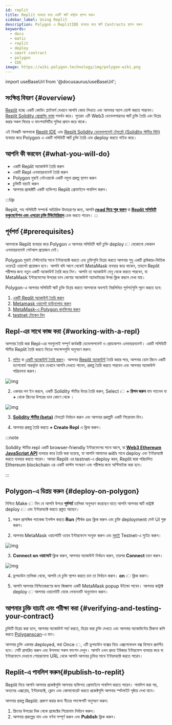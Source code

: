 ```yaml
---
id: replit
title: Replit ব্যবহার করে একটি স্মার্ট কন্ট্রাক স্থাপন করুন
sidebar_label: Using Replit
description: Polygon এ ReplitIDE ব্যবহার করে স্মার্ট Contracts স্থাপন করুন
keywords:
  - docs
  - matic
  - replit
  - deploy
  - smart contract
  - polygon
  - IDE
image: https://wiki.polygon.technology/img/polygon-wiki.png
---
```


import useBaseUrl from '@docusaurus/useBaseUrl';

## সংক্ষিপ্ত বিবরণ {#overview}

[Replit](https://docs.replit.com/tutorials/01-introduction-to-the-repl-it-ide) হচ্ছে একটি কোডিং প্ল্যাটফর্ম যেখানে আপনি কোড লিখতে এবং আপনার অ্যাপ হোস্ট করতে পারবেন। [Replit Solidity প্রোগ্রামিং ভাষা](https://replit.com/@replit/Solidity-starter-beta?v=1) সমর্থন করে। সুতরাং এটি Web3 ডেভেলপারদের স্মার্ট চুক্তি তৈরি এবং ডিপ্লয় করার সকল ফিচার ও ফাংশনালিটির সুবিধা প্রদান করে থাকে।

এই নিবন্ধটি আপনাকে [Replit IDE](https://replit.com/signup) এবং [Replit Solidity ডেভেলপমেন্ট টেমপ্লেট (Solidity স্টার্টার বিটা)](https://replit.com/@replit/Solidity-starter-beta?v=1) ব্যবহার করে Polygon এ একটি সলিডিটি স্মার্ট চুক্তি তৈরি এবং deploy  করতে গাইড করে।

## আপনি কী করবেন {#what-you-will-do}

- একটি Replit অ্যাকাউন্ট তৈরি করুন
- একটি Repl এনভায়রনমেন্ট তৈরি করুন
- Polygon মুম্বাই নেটওয়ার্কে একটি নমুনা প্রকল্প স্থাপন করুন
- চুক্তিটি যাচাই করুন
- আপনার প্রজেক্টটি একটি ব্যক্তিগত Replit প্রোফাইলে পাবলিশ করুন।

:::tip

Replit, সহ সলিডিটি সম্পর্কে অতিরিক্ত উদাহরণের জন্য, আপনি <ins>**[read দিয়ে শুরু করুন](https://blog.replit.com/solidity)**</ins> বা <ins>**[Replit সলিডিটি ডকুমেন্টেশন এবং এসক্রো চুক্তি টিউটোরিয়াল](https://docs.replit.com/tutorials/33-escrow-contract-with-solidity)**</ins> চেক করতে পারেন।
:::

## পূর্বশর্ত {#prerequisites}

আপনাকে Replit ব্যবহার করে Polygon এ আপনার সলিডিটি স্মার্ট চুক্তি deploy ে যেকোনো লোকাল এনভায়রনমেন্ট সেটআপ প্রয়োজন নেই।

Polygon মুম্বাই টেস্টনেটের সাথে ইন্টারঅ্যাক্ট করতে এবং চুক্তিগুলি ডিপ্লয় করতে আপনার শুধু একটি ব্রাউজার-ভিত্তিক ওয়েব3 ওয়ালেট প্রয়োজন হবে। আপনি যদি আগে থেকেই MetaMask ব্যবহার করে থাকেন, তাহলে Replit পরীক্ষার জন্য নতুন একটি অ্যাকাউন্ট তৈরি করে নিন। আপনি তা অ্যাকাউন্ট মেনু থেকে করতে পারবেন, যা MetaMask ইন্টারফেসের উপরের ডান কোণার অ্যাকাউন্ট অ্যাভাটারের উপর ক্লিক করলে দেখা যায়।

Polygon-এ আপনার সলিডিটি স্মার্ট চুক্তি ডিপ্লয় করতে আপনাকে অবশ্যই নিম্নলিখিত পূর্বশর্তগুলি পূরণ করতে হবে:

1. [একটি Replit অ্যাকাউন্ট তৈরি করুন](https://replit.com/signup)
2. [Metamask ওয়ালেট ডাউনলোড করুন](/docs/develop/metamask/hello)
3. [MetaMask-এ Polygon কনফিগার করুন](/docs/develop/metamask/config-polygon-on-metamask)
4. [testnet টোকেন নিন](https://faucet.polygon.technology)

## Repl-এর সাথে কাজ করা {#working-with-a-repl}

আপনার তৈরি করা Repl-এর সবগুলোই সম্পূর্ণ কার্যকরী ডেভেলাপমেন্ট ও প্রোডাকশন এনভায়রনমেন্ট। একটি সলিডিটি স্টার্টার Replit তৈরি করতে নিচের পদক্ষেপগুলি অনুসরণ করুন:

1. [লগিন](https://replit.com/login) বা [একটি অ্যাকাউন্ট তৈরি করুন](https://replit.com/signup)। আপনার [Replit অ্যাকাউন্ট](https://docs.replit.com/tutorials/01-introduction-to-the-repl-it-ide) তৈরি করার পরে, আপনার হোম স্ক্রিনে একটি ড্যাশবোর্ড অন্তর্ভুক্ত হবে যেখানে আপনি দেখতে পাবেন, প্রকল্প তৈরি করতে পারবেন এবং আপনার অ্যাকাউন্ট পরিচালনা করুন।

![img](/img/replit/dashboard.png)

2. একবার লগ ইন করলে, একটি Solidity স্টার্টার উত্তর তৈরি করুন, Select ে **+ রিপল করুন** বাম প্যানেল বা **+** থেকে স্ক্রিনের উপরের ডান কোণে থেকে ।

![img](/img/replit/solidity.png)

3. [**Solidity স্টার্টার (beta)**](https://replit.com/@replit/Solidity-starter-beta?v=1) টেমপ্লেট নির্বাচন করুন এবং আপনার প্রকল্পটি একটি শিরোনাম দিন।

4. আপনার প্রকল্প তৈরি করতে **+ Create Repl** এ ক্লিক করুন।

:::note

Solidity স্টার্টার repl একটি browser-friendly ইন্টারফেসের সাথে আসে, যা <ins>**[Web3 Ethereum JavaScript API](https://web3js.readthedocs.io/en/v1.5.2/)**</ins> ব্যবহার করে তৈরি করা হয়েছে, যা আপনি আমাদের with সাথে deploy  এবং ইন্টারঅ্যাক্ট করতে ব্যবহার করতে পারেন। আমরা Replit এর testnet-এ deploy  করব, Replit দ্বারা পরিচালিত Ethereum blockchain এর একটি কাস্টম সংস্করণ এবং পরীক্ষার জন্য অপ্টিমাইজ করা হবে।

:::

## Polygon-এ ডিপ্লয় করুন {#deploy-on-polygon}

নিশ্চিত Make ে নিন যে আপনি উপরে **পূর্বশর্ত** তালিকা অনুসরণ করেছেন যাতে আপনি আপনার স্মার্ট কন্ট্রাক্ট deploy ে এবং ইন্টারঅ্যাক্ট করতে প্রস্তুত আছেন।

1. সকল প্রাসঙ্গিক প্যাকেজ ইনস্টল করতে **Run** (শীর্ষক on ক্লিক করুন এবং চুক্তি deployment মেন্ট UI শুরু করুন।

2. আপনার MetaMask ওয়ালেটটি ওয়েব ইন্টারফেসে সংযুক্ত করুন এবং [মুম্বাই](docs/develop/metamask/config-polygon-on-metamask) Testnet-এ স্যুইচ করুন।

![img](/img/replit/connect.png)

3. **Connect on ওয়ালেটে** ক্লিক করুন, আপনার অ্যাকাউন্ট নির্বাচন করুন, তারপর **Connect** চয়ন করুন।

![img](/img/replit/deploy-list.png)

4. ড্রপডাউন তালিকা থেকে, আপনি যে চুক্তি স্থাপন করতে চান তা নির্বাচন করুন। **on** ে ক্লিক করুন।

5. আপনি আপনার নিশ্চিতকরণের জন্য জিজ্ঞাসা একটি MetaMask popup উইন্ডো পাবেন। আপনার কন্ট্রাক্ট deploy ে আপনার ওয়ালেটটি থেকে লেনদেনটি অনুমোদন করুন।

## আপনার চুক্তি যাচাই এবং পরীক্ষা করা {#verifying-and-testing-your-contract}

চুক্তিটি ডিপ্লয় করা হলে, আপনার অ্যাকাউন্ট সার্চ করতে, ডিপ্লয় করা চুক্তি দেখতে এবং আপনার অ্যাকাউন্টের ঠিকানা কপি করতে [Polyganscan](https://mumbai.polygonscan.com/)-এ যান।

আপনার চুক্তি একবার deployed, করা Once ে, এটি ড্রপডাউন বক্সের নিচে এক্সপেন্ডেবল বক্স হিসাবে প্রদর্শিত হবে। সেটি প্রসারিত করুন এবং উপলভ্য সকল ফাংশন দেখুন। আপনি এখন প্রদত্ত ইউজার ইন্টারফেস ব্যবহার করে বা ইন্টারফেসে দেখানো শেয়ারযোগ্য URL থেকে আপনি আপনার চুক্তির সাথে ইন্টারঅ্যাক্ট করতে পারেন।

## Replit-এ পাবলিশ করুন​ {#publish-to-replit}

Replit দিয়ে আপনি আপনার প্রজেক্টগুলি আপনার ব্যক্তিগত প্রোফাইলে পাবলিশ করতে পারেন। পাবলিশ করা পর, অন্যদের এক্সপ্লোর, ইন্টারঅ্যাক্ট, ক্লোন এবং কোলাবোরেট করতে প্রজেক্টগুলি আপনার স্পটলাইট পৃষ্ঠায় দেখা যাবে।

আপনার প্রকল্প Replit: প্রকাশ করার জন্য নীচের পদক্ষেপটি অনুসরণ করুন:

1. স্ক্রিনের উপরের দিক থেকে প্রজেক্টের শিরোনাম নির্বাচন করুন।
2. আপনার প্রকল্পের নাম এবং বর্ণনা সম্পূর্ণ করুন এবং **Publish** ক্লিক করুন।
